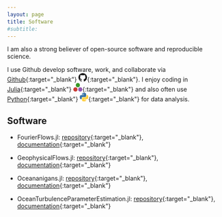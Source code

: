 ```yaml
---
layout: page
title: Software
#subtitle:
---
```


I am also a strong believer of open-source software and reproducible science.

I use Github develop software, work, and collaborate via [Github][github-profile]{:target="_blank"} [<img src="/img/github-logo.png" height=20>][github-profile]{:target="_blank"}. I enjoy coding in [Julia][julia-website]{:target="_blank"} [<img src="/img/julia-logo.png" height=20>][julia-website]{:target="_blank"} and also often use [Python][python-website]{:target="_blank"} [<img src="/img/python-logo.png" height=20>][python-website]{:target="_blank"} for data analysis.

## Software

- FourierFlows.jl: [repository][fourierflows-repo]{:target="_blank"}, [documentation][fourierflows-docs]{:target="_blank"}

- GeophysicalFlows.jl: [repository][geophysicalflows-repo]{:target="_blank"}, [documentation][geophysicalflows-docs]{:target="_blank"}

- Oceananigans.jl: [repository][oceananigans-repo]{:target="_blank"}, [documentation][oceananigans-repo]{:target="_blank"}

- OceanTurbulenceParameterEstimation.jl: [repository][oceanturbulenceparameterestimation-repo]{:target="_blank"}, [documentation][oceanturbulenceparameterestimation-docs]{:target="_blank"}


[github-profile]: https://github.com/navidcy
[julia-website]: https://julialang.org
[python-website]: https://www.python.org

[fourierflows-repo]: https://www.github.com/FourierFlows/FourierFlows.jl
[geophysicalflows-repo]: https://www.github.com/FourierFlows/FourierFlows.jl
[oceananigans-repo]: https://www.github.com/CliMA/Oceananigans.jl
[oceanturbulenceparameterestimation-repo]: https://www.github.com/CliMA/OceanTurbulenceParameterEstimation.jl

[fourierflows-docs]: https://fourierflows.github.io/FourierFlowsDocumentation/stable/
[geophysicalflows-docs]: https://fourierflows.github.io/GeophysicalFlowsDocumentation/stable/
[oceananigans-docs]: https://clima.github.io/OceananigansDocumentation/stable/
[oceanturbulenceparameterestimation-docs]: https://clima.github.io/OceanTurbulenceParameterEstimation.jl/dev/
